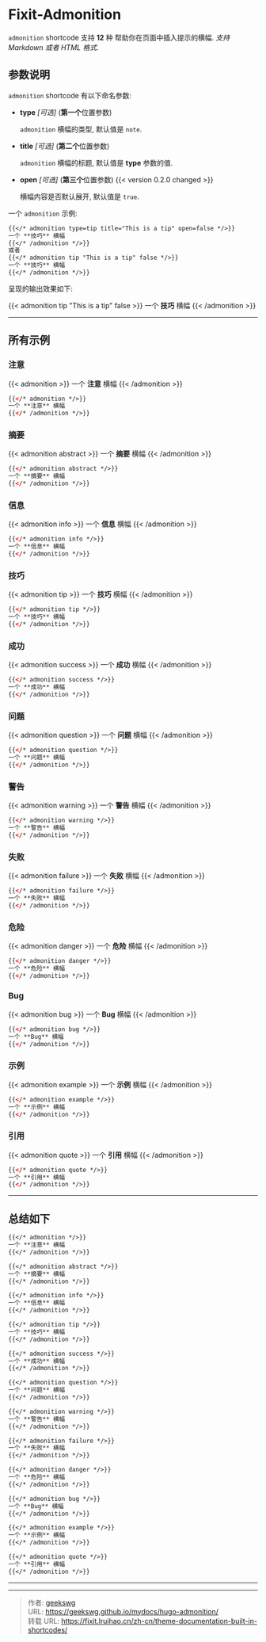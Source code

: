 # Fixit-Admonition

`admonition` shortcode 支持 **12** 种 帮助你在页面中插入提示的横幅.
*支持 Markdown 或者 HTML 格式.*
<!--more-->
## 参数说明

`admonition` shortcode 有以下命名参数:

* **type** *[可选]* (**第一个**位置参数)

    `admonition` 横幅的类型, 默认值是 `note`.

* **title** *[可选]* (**第二个**位置参数)

    `admonition` 横幅的标题, 默认值是 **type** 参数的值.

* **open** *[可选]* (**第三个**位置参数) {{< version 0.2.0 changed >}}

    横幅内容是否默认展开, 默认值是 `true`.

一个 `admonition` 示例:

```markdown
{{</* admonition type=tip title="This is a tip" open=false */>}}
一个 **技巧** 横幅
{{</* /admonition */>}}
或者
{{</* admonition tip "This is a tip" false */>}}
一个 **技巧** 横幅
{{</* /admonition */>}}
```

呈现的输出效果如下:

{{< admonition tip "This is a tip" false >}}
一个 **技巧** 横幅
{{< /admonition >}}

---

## 所有示例

### 注意

{{< admonition >}}
一个 **注意** 横幅
{{< /admonition >}}

```html
{{</* admonition */>}}
一个 **注意** 横幅
{{</* /admonition */>}}
```

### 摘要

{{< admonition abstract >}}
一个 **摘要** 横幅
{{< /admonition >}}

```html
{{</* admonition abstract */>}}
一个 **摘要** 横幅
{{</* /admonition */>}}
```

### 信息

{{< admonition info >}}
一个 **信息** 横幅
{{< /admonition >}}

```html
{{</* admonition info */>}}
一个 **信息** 横幅
{{</* /admonition */>}}
```

### 技巧

{{< admonition tip >}}
一个 **技巧** 横幅
{{< /admonition >}}

```html
{{</* admonition tip */>}}
一个 **技巧** 横幅
{{</* /admonition */>}}
```

### 成功

{{< admonition success >}}
一个 **成功** 横幅
{{< /admonition >}}

```html
{{</* admonition success */>}}
一个 **成功** 横幅
{{</* /admonition */>}}
```

### 问题

{{< admonition question >}}
一个 **问题** 横幅
{{< /admonition >}}

```html
{{</* admonition question */>}}
一个 **问题** 横幅
{{</* /admonition */>}}
```

### 警告

{{< admonition warning >}}
一个 **警告** 横幅
{{< /admonition >}}

```html
{{</* admonition warning */>}}
一个 **警告** 横幅
{{</* /admonition */>}}
```

### 失败

{{< admonition failure >}}
一个 **失败** 横幅
{{< /admonition >}}

```html
{{</* admonition failure */>}}
一个 **失败** 横幅
{{</* /admonition */>}}
```

### 危险

{{< admonition danger >}}
一个 **危险** 横幅
{{< /admonition >}}

```html
{{</* admonition danger */>}}
一个 **危险** 横幅
{{</* /admonition */>}}
```

### Bug

{{< admonition bug >}}
一个 **Bug** 横幅
{{< /admonition >}}

```html
{{</* admonition bug */>}}
一个 **Bug** 横幅
{{</* /admonition */>}}
```

### 示例

{{< admonition example >}}
一个 **示例** 横幅
{{< /admonition >}}

```html
{{</* admonition example */>}}
一个 **示例** 横幅
{{</* /admonition */>}}
```

### 引用

{{< admonition quote >}}
一个 **引用** 横幅
{{< /admonition >}}

```html
{{</* admonition quote */>}}
一个 **引用** 横幅
{{</* /admonition */>}}
```

---

## 总结如下

```markdown
{{</* admonition */>}}
一个 **注意** 横幅
{{</* /admonition */>}}

{{</* admonition abstract */>}}
一个 **摘要** 横幅
{{</* /admonition */>}}

{{</* admonition info */>}}
一个 **信息** 横幅
{{</* /admonition */>}}

{{</* admonition tip */>}}
一个 **技巧** 横幅
{{</* /admonition */>}}

{{</* admonition success */>}}
一个 **成功** 横幅
{{</* /admonition */>}}

{{</* admonition question */>}}
一个 **问题** 横幅
{{</* /admonition */>}}

{{</* admonition warning */>}}
一个 **警告** 横幅
{{</* /admonition */>}}

{{</* admonition failure */>}}
一个 **失败** 横幅
{{</* /admonition */>}}

{{</* admonition danger */>}}
一个 **危险** 横幅
{{</* /admonition */>}}

{{</* admonition bug */>}}
一个 **Bug** 横幅
{{</* /admonition */>}}

{{</* admonition example */>}}
一个 **示例** 横幅
{{</* /admonition */>}}

{{</* admonition quote */>}}
一个 **引用** 横幅
{{</* /admonition */>}}
```

---


---

> 作者: [geekswg](https://geekswg.github.io)  
> URL: https://geekswg.github.io/mydocs/hugo-admonition/  
> 转载 URL: https://fixit.lruihao.cn/zh-cn/theme-documentation-built-in-shortcodes/
